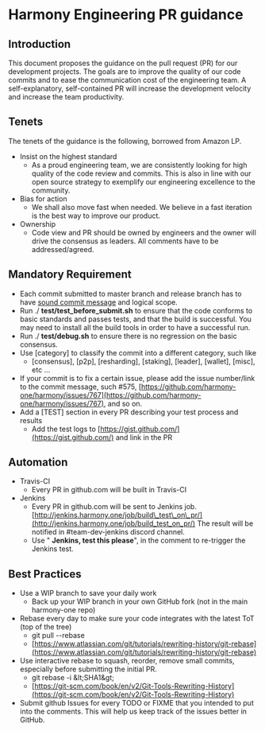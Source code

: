 # Harmony Engineering PR guidance

## Introduction

This document proposes the guidance on the pull request (PR) for our development projects.
The goals are to improve the quality of our code commits and to ease the communication cost of the engineering team.
A self-explanatory, self-contained PR will increase the development velocity and increase the team productivity.

## Tenets

The tenets of the guidance is the following, borrowed from Amazon LP.

- Insist on the highest standard
  - As a proud engineering team, we are consistently looking for high quality of the code review and commits.
This is also in line with our open source strategy to exemplify our engineering excellence to the community.
- Bias for action
  - We shall also move fast when needed. We believe in a fast iteration is the best way to improve our product.
- Ownership
  - Code view and PR should be owned by engineers and the owner will drive the consensus as leaders. All comments have to be addressed/agreed.

## Mandatory Requirement

- Each commit submitted to master branch and release branch has to have [sound commit message](https://chris.beams.io/posts/git-commit/) and logical scope.
- Run ./ **test/test\_before\_submit.sh** to ensure that the code conforms to basic standards and passes tests, and that the build is successful. You may need to install all the build tools in order to have a successful run.
- Run ./ **test/debug.sh** to ensure there is no regression on the basic consensus.
- Use [category] to classify the commit into a different category, such like
  - [consensus], [p2p], [resharding], [staking], [leader], [wallet], [misc], etc …
- If your commit is to fix a certain issue, please add the issue number/link to the commit message, such #575, [https://github.com/harmony-one/harmony/issues/767](https://github.com/harmony-one/harmony/issues/767), and so on.
- Add a [TEST] section in every PR describing your test process and results
  - Add the test logs to [https://gist.github.com/](https://gist.github.com/) and link in the PR

## Automation

- Travis-CI
  - Every PR in github.com will be built in Travis-CI
- Jenkins
  - Every PR in github.com will be sent to Jenkins job. [http://jenkins.harmony.one/job/build\_test\_on\_pr/](http://jenkins.harmony.one/job/build_test_on_pr/) The result will be notified in #team-dev-jenkins discord channel.
  - Use &quot; **Jenkins, test this please**&quot;, in the comment to re-trigger the Jenkins test.

## Best Practices

- Use a WIP branch to save your daily work
  - Back up your WIP branch in your own GitHub fork (not in the main harmony-one repo)
- Rebase every day to make sure your code integrates with the latest ToT (top of the tree)
  - git pull --rebase
  - [https://www.atlassian.com/git/tutorials/rewriting-history/git-rebase](https://www.atlassian.com/git/tutorials/rewriting-history/git-rebase)
- Use interactive rebase to squash, reorder, remove small commits, especially before submitting the initial PR.
  - git rebase -i \&lt;SHA1\&gt;
  - [https://git-scm.com/book/en/v2/Git-Tools-Rewriting-History](https://git-scm.com/book/en/v2/Git-Tools-Rewriting-History)
- Submit github Issues for every TODO or FIXME that you intended to put into the comments.  This will help us keep track of the issues better in GitHub.
